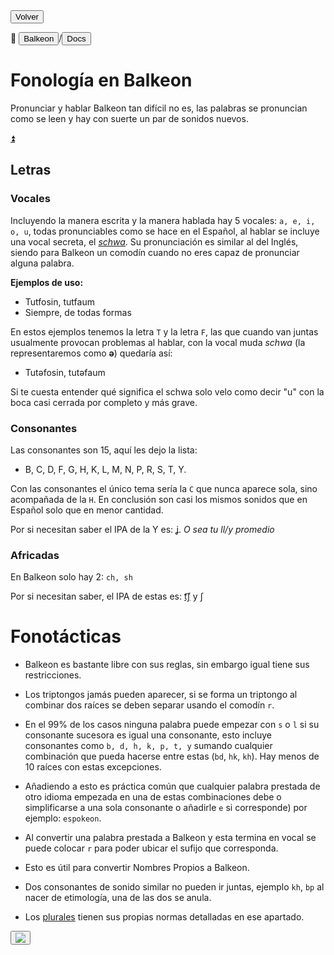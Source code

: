 <button class="button-82-pushable" onclick="history.back()">
  <span class="button-82-shadow"></span>
  <span class="button-82-edge"></span>
  <span class="button-82-front text">
  Volver
 </span> </button>

📂 <button class="button-16" role="button" onclick="location.href='../../index'">Balkeon</button>/<button class="button-16" role="button" onclick="location.href='../index'">Docs</button>

# Fonología en Balkeon

Pronunciar y hablar Balkeon tan difícil no es, las palabras se pronuncian como se leen y hay con suerte un par de sonidos nuevos.

<a name="top"></a>
<a class="top-link hide" href="#top">⏫️</a>

## Letras

### Vocales 

Incluyendo la manera escrita y la manera hablada hay 5 vocales: `a, e, i, o, u`, todas pronunciables como se hace en el Español, al hablar se incluye una vocal secreta, el [*schwa*](https://es.m.wikipedia.org/wiki/Schwa). Su pronunciación es similar al del Inglés, siendo para Balkeon un comodín cuando no eres capaz de pronunciar alguna palabra.

**Ejemplos de uso:**

- Tutfosin, tutfaum
- Siempre, de todas formas

En estos ejemplos tenemos la letra `T` y la letra `F`, las que cuando van juntas usualmente provocan problemas al hablar, con la vocal muda *schwa* (la representaremos como **ə**) quedaría así:

- Tutəfosin, tutəfaum

Si te cuesta entender qué significa el schwa solo velo como decir "u" con la boca casi cerrada por completo y más grave.

### Consonantes

Las consonantes son 15, aquí les dejo la lista:

- B, C, D, F, G, H, K, L, M, N, P, R, S, T, Y.

Con las consonantes el único tema sería la `C` que nunca aparece sola, sino acompañada de la `H`. En conclusión son casi los mismos sonidos que en Español solo que en menor cantidad.

Por si necesitan saber el IPA de la Y es: [ʝ](https://es.m.wikipedia.org/wiki/%EA%9E%B2). *O sea tu ll/y promedio*

### Africadas

En Balkeon solo hay 2: `ch, sh`

Por si necesitan saber, el IPA de estas es: [t͡ʃ](https://es.m.wikipedia.org/wiki/Africada_postalveolar_sorda) y ʃ

# Fonotácticas 

- Balkeon es bastante libre con sus reglas, sin embargo igual tiene sus restricciones.

- Los triptongos jamás pueden aparecer, si se forma un triptongo al combinar dos raíces se deben separar usando el comodín `r`.

- En el 99% de los casos ninguna palabra puede empezar con `s` o `l` si su consonante sucesora es igual una consonante, esto incluye consonantes como `b, d, h, k, p, t, y` sumando cualquier combinación que pueda hacerse entre estas (`bd`, `hk`, `kh`). Hay menos de 10 raíces con estas excepciones.

- Añadiendo a esto es práctica común que cualquier palabra prestada de otro idioma empezada en una de estas combinaciones debe o simplificarse a una sola consonante o añadirle `e` si corresponde) por ejemplo: `espokeon`.

- Al convertir una palabra prestada a Balkeon y esta termina en vocal se puede colocar `r` para poder ubicar el sufijo que corresponda.

-    Esto es útil para convertir Nombres Propios a Balkeon. 

- Dos consonantes de sonido similar no pueden ir juntas, ejemplo `kh`, `bp` al nacer de etimología, una de las dos se anula.

- Los [plurales](.././grammar/words/#plurales) tienen sus propias normas detalladas en ese apartado.

<button class="button-17" role="button" onclick="langRedirect('es')"><img src="https://img.icons8.com/?size=35&id=95094&format=png&color=000000"/></button> 
